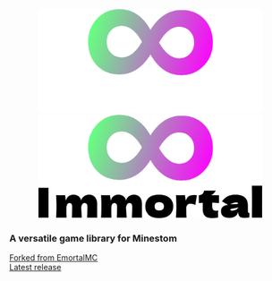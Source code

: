 <p align="center">
  <img width="400" src=".github/immortaltextlight.png#gh-dark-mode-only">
  <img width="400" src=".github/immortaltextdark.png#gh-light-mode-only">
</p>

### A versatile game library for Minestom

[Forked from EmortalMC](https://github.com/EmortalMC/Immortal/)
<br />
[Latest release](https://github.com/BridgeSplash/Immortal/releases/tag/latest)
